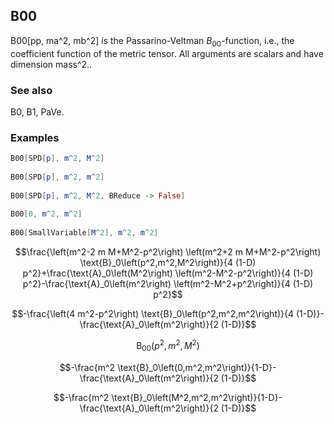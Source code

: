 ##  B00 

B00[pp, ma^2, mb^2] is the Passarino-Veltman $B_{00}$-function, i.e., the coefficient function of the metric tensor. All arguments are scalars and have dimension mass^2..

###  See also 

B0, B1, PaVe.

###  Examples 

```mathematica
B00[SPD[p], m^2, M^2] 
 
B00[SPD[p], m^2, m^2] 
 
B00[SPD[p], m^2, M^2, BReduce -> False] 
 
B00[0, m^2, m^2] 
 
B00[SmallVariable[M^2], m^2, m^2]
```

$$\frac{\left(m^2-2 m M+M^2-p^2\right) \left(m^2+2 m M+M^2-p^2\right) \text{B}_0\left(p^2,m^2,M^2\right)}{4 (1-D) p^2}+\frac{\text{A}_0\left(M^2\right) \left(m^2-M^2-p^2\right)}{4 (1-D) p^2}-\frac{\text{A}_0\left(m^2\right) \left(m^2-M^2+p^2\right)}{4 (1-D) p^2}$$

$$-\frac{\left(4 m^2-p^2\right) \text{B}_0\left(p^2,m^2,m^2\right)}{4 (1-D)}-\frac{\text{A}_0\left(m^2\right)}{2 (1-D)}$$

$$\text{B}_{00}\left(p^2,m^2,M^2\right)$$

$$-\frac{m^2 \text{B}_0\left(0,m^2,m^2\right)}{1-D}-\frac{\text{A}_0\left(m^2\right)}{2 (1-D)}$$

$$-\frac{m^2 \text{B}_0\left(M^2,m^2,m^2\right)}{1-D}-\frac{\text{A}_0\left(m^2\right)}{2 (1-D)}$$